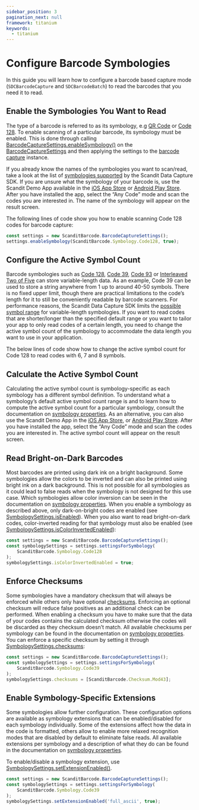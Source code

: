 ```yaml
---
sidebar_position: 3
pagination_next: null
framework: titanium
keywords:
  - titanium
---
```


# Configure Barcode Symbologies

In this guide you will learn how to configure a barcode based capture mode (`SDCBarcodeCapture` and `SDCBarcodeBatch`) to read the barcodes that you need it to read.

## Enable the Symbologies You Want to Read

The type of a barcode is referred to as its symbology, e.g [QR Code](https://docs.scandit.com/data-capture-sdk/titanium/barcode-capture/api/symbology.html#value-scandit.datacapture.barcode.Symbology.Qr) or [Code 128](https://docs.scandit.com/data-capture-sdk/titanium/barcode-capture/api/symbology.html#value-scandit.datacapture.barcode.Symbology.Code128). To enable scanning of a particular barcode, its symbology must be enabled. This is done through calling [BarcodeCaptureSettings.enableSymbology()](https://docs.scandit.com/data-capture-sdk/titanium/barcode-capture/api/barcode-capture-settings.html#method-scandit.datacapture.barcode.BarcodeCaptureSettings.EnableSymbology) on the [BarcodeCaptureSettings](https://docs.scandit.com/data-capture-sdk/titanium/barcode-capture/api/barcode-capture-settings.html#class-scandit.datacapture.barcode.BarcodeCaptureSettings) and then applying the settings to the [barcode capture](https://docs.scandit.com/data-capture-sdk/titanium/barcode-capture/api/barcode-capture.html#class-scandit.datacapture.barcode.BarcodeCapture) instance.

If you already know the names of the symbologies you want to scan/read, take a look at the list of [symbologies supported](https://docs.scandit.com/data-capture-sdk/titanium/barcode-capture/api/symbology.html#enum-scandit.datacapture.barcode.Symbology) by the Scandit Data Capture SDK. If you are unsure what the symbology of your barcode is, use the Scandit Demo App available in the [iOS App Store](https://itunes.apple.com/us/app/scandit-barcode-scanner-demo/id453880584) or [Android Play Store](https://play.google.com/store/apps/details?id=com.scandit.demoapp). After you have installed the app, select the “Any Code” mode and scan the codes you are interested in. The name of the symbology will appear on the result screen.

The following lines of code show you how to enable scanning Code 128 codes for barcode capture:

```js
const settings = new ScanditBarcode.BarcodeCaptureSettings();
settings.enableSymbology(ScanditBarcode.Symbology.Code128, true);
```

## Configure the Active Symbol Count

Barcode symbologies such as [Code 128](https://docs.scandit.com/data-capture-sdk/titanium/barcode-capture/api/symbology.html#value-scandit.datacapture.barcode.Symbology.Code128), [Code 39](https://docs.scandit.com/data-capture-sdk/titanium/barcode-capture/api/symbology.html#value-scandit.datacapture.barcode.Symbology.Code39), [Code 93](https://docs.scandit.com/data-capture-sdk/titanium/barcode-capture/api/symbology.html#value-scandit.datacapture.barcode.Symbology.Code93) or [Interleaved Two of Five](https://docs.scandit.com/data-capture-sdk/titanium/barcode-capture/api/symbology.html#value-scandit.datacapture.barcode.Symbology.InterleavedTwoOfFive) can store variable-length data. As an example, Code 39 can be used to store a string anywhere from 1 up to around 40-50 symbols. There is no fixed upper limit, though there are practical limitations to the code’s length for it to still be conveniently readable by barcode scanners. For performance reasons, the Scandit Data Capture SDK limits the [possible symbol range](https://docs.scandit.com/data-capture-sdk/titanium/barcode-capture/api/symbology-settings.html#property-scandit.datacapture.barcode.SymbologySettings.ActiveSymbolCounts) for variable-length symbologies. If you want to read codes that are shorter/longer than the specified default range or you want to tailor your app to only read codes of a certain length, you need to change the active symbol count of the symbology to accommodate the data length you want to use in your application.

The below lines of code show how to change the active symbol count for Code 128 to read codes with 6, 7 and 8 symbols.

## Calculate the Active Symbol Count

Calculating the active symbol count is symbology-specific as each symbology has a different symbol definition. To understand what a symbology’s default active symbol count range is and to learn how to compute the active symbol count for a particular symbology, consult the documentation on [symbology properties](https://docs.scandit.com/data-capture-sdk/titanium/barcode-capture/symbology-properties.html). As an alternative, you can also use the Scandit Demo App in the [iOS App Store](https://itunes.apple.com/us/app/scandit-barcode-scanner-demo/id453880584), or [Android Play Store](https://play.google.com/store/apps/details?id=com.scandit.demoapp). After you have installed the app, select the “Any Code” mode and scan the codes you are interested in. The active symbol count will appear on the result screen.

## Read Bright-on-Dark Barcodes

Most barcodes are printed using dark ink on a bright background. Some symbologies allow the colors to be inverted and can also be printed using bright ink on a dark background. This is not possible for all symbologies as it could lead to false reads when the symbology is not designed for this use case. Which symbologies allow color inversion can be seen in the documentation on [symbology properties](https://docs.scandit.com/data-capture-sdk/titanium/barcode-capture/symbology-properties.html). When you enable a symbology as described above, only dark-on-bright codes are enabled (see [SymbologySettings.isEnabled](https://docs.scandit.com/data-capture-sdk/titanium/barcode-capture/api/symbology-settings.html#property-scandit.datacapture.barcode.SymbologySettings.IsEnabled)). When you also want to read bright-on-dark codes, color-inverted reading for that symbology must also be enabled (see [SymbologySettings.isColorInvertedEnabled](https://docs.scandit.com/data-capture-sdk/titanium/barcode-capture/api/symbology-settings.html#property-scandit.datacapture.barcode.SymbologySettings.IsColorInvertedEnabled)):

```js
const settings = new ScanditBarcode.BarcodeCaptureSettings();
const symbologySettings = settings.settingsForSymbology(
	ScanditBarcode.Symbology.Code128
);
symbologySettings.isColorInvertedEnabled = true;
```

## Enforce Checksums

Some symbologies have a mandatory checksum that will always be enforced while others only have optional [checksums](https://docs.scandit.com/data-capture-sdk/titanium/barcode-capture/api/checksum.html#enum-scandit.datacapture.barcode.Checksum). Enforcing an optional checksum will reduce false positives as an additional check can be performed. When enabling a checksum you have to make sure that the data of your codes contains the calculated checksum otherwise the codes will be discarded as they checksum doesn’t match. All available checksums per symbology can be found in the documentation on [symbology properties](https://docs.scandit.com/data-capture-sdk/titanium/barcode-capture/symbology-properties.html). You can enforce a specific checksum by setting it through [SymbologySettings.checksums](https://docs.scandit.com/data-capture-sdk/titanium/barcode-capture/api/symbology-settings.html#property-scandit.datacapture.barcode.SymbologySettings.Checksums):

```js
const settings = new ScanditBarcode.BarcodeCaptureSettings();
const symbologySettings = settings.settingsForSymbology(
	ScanditBarcode.Symbology.Code39
);
symbologySettings.checksums = [ScanditBarcode.Checksum.Mod43];
```

## Enable Symbology-Specific Extensions

Some symbologies allow further configuration. These configuration options are available as symbology extensions that can be enabled/disabled for each symbology individually. Some of the extensions affect how the data in the code is formatted, others allow to enable more relaxed recognition modes that are disabled by default to eliminate false reads. All available extensions per symbology and a description of what they do can be found in the documentation on [symbology properties](https://docs.scandit.com/data-capture-sdk/titanium/barcode-capture/symbology-properties.html).

To enable/disable a symbology extension, use [SymbologySettings.setExtensionEnabled()](https://docs.scandit.com/data-capture-sdk/titanium/barcode-capture/api/symbology-settings.html#method-scandit.datacapture.barcode.SymbologySettings.SetExtensionEnabled).

```js
const settings = new ScanditBarcode.BarcodeCaptureSettings();
const symbologySettings = settings.settingsForSymbology(
	ScanditBarcode.Symbology.Code39
);
symbologySettings.setExtensionEnabled('full_ascii', true);
```
